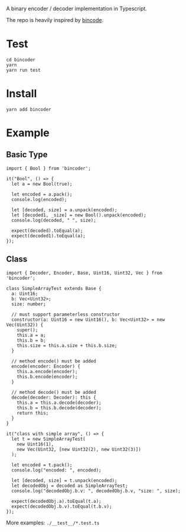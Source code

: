 A binary encoder / decoder implementation in Typescript.

The repo is heavily inspired by [bincode](https://github.com/bincode-org/bincode).

# Test
```
cd bincoder
yarn
yarn run test
```

# Install

```
yarn add bincoder
```

# Example
## Basic Type
```
import { Bool } from 'bincoder';

it("Bool", () => {
  let a = new Bool(true);

  let encoded = a.pack();
  console.log(encoded);

  let [decoded, size] = a.unpack(encoded);
  let [decoded1, _size] = new Bool().unpack(encoded);
  console.log(decoded, " ", size);

  expect(decoded).toEqual(a);
  expect(decoded1).toEqual(a);
});
```

## Class
```
import { Decoder, Encoder, Base, Uint16, Uint32, Vec } from 'bincoder';

class SimpleArrayTest extends Base {
  a: Uint16;
  b: Vec<Uint32>;
  size: number;

  // must support parameterless constructor
  constructor(a: Uint16 = new Uint16(), b: Vec<Uint32> = new Vec(Uint32)) {
    super();
    this.a = a;
    this.b = b;
    this.size = this.a.size + this.b.size;
  }

  // method encode() must be added
  encode(encoder: Encoder) {
    this.a.encode(encoder);
    this.b.encode(encoder);
  }

  // method decode() must be added
  decode(decoder: Decoder): this {
    this.a = this.a.decode(decoder);
    this.b = this.b.decode(decoder);
    return this;
  }
}

it("class with simple array", () => {
  let t = new SimpleArrayTest(
    new Uint16(1),
    new Vec(Uint32, [new Uint32(2), new Uint32(3)])
  );

  let encoded = t.pack();
  console.log("encoded: ", encoded);

  let [decoded, size] = t.unpack(encoded);
  let decodedObj = decoded as SimpleArrayTest;
  console.log("decodedObj.b.v: ", decodedObj.b.v, "size: ", size);

  expect(decodedObj.a).toEqual(t.a);
  expect(decodedObj.b.v).toEqual(t.b.v);
});
```

More examples: `./__test__/*.test.ts`
